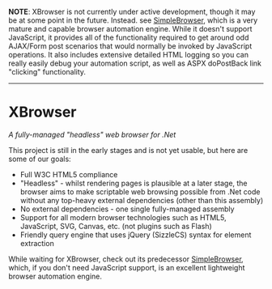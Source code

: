 **NOTE**: XBrowser is not currently under active development, though it may be at some point in the future. Instead. see [SimpleBrowser](http://github.com/axefrog/SimpleBrowser), which is a very mature and capable browser automation engine. While it doesn't support JavaScript, it provides all of the functionality required to get around odd AJAX/Form post scenarios that would normally be invoked by JavaScript operations. It also includes extensive detailed HTML logging so you can really easily debug your automation script, as well as ASPX doPostBack link "clicking" functionality.

----------

XBrowser 
========

*A fully-managed "headless" web browser for .Net*

This project is still in the early stages and is not yet usable, but here are some of our goals:

* Full W3C HTML5 compliance
* "Headless" - whilst rendering pages is plausible at a later stage, the browser aims to make scriptable web browsing possible from .Net code without any top-heavy external dependencies (other than this assembly)
* No external dependencies - one single fully-managed assembly
* Support for all modern browser technologies such as HTML5, JavaScript, SVG, Canvas, etc. (not plugins such as Flash)
* Friendly query engine that uses jQuery (SizzleCS) syntax for element extraction

While waiting for XBrowser, check out its predecessor [SimpleBrowser](http://github.com/axefrog/SimpleBrowser), which, if you don't need JavaScript support, is an excellent lightweight browser automation engine.